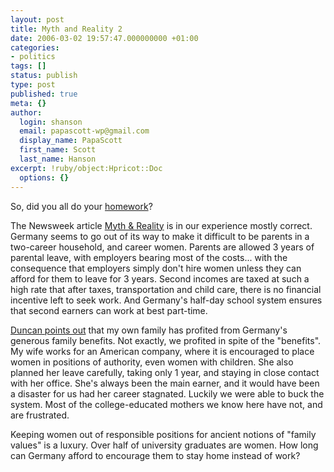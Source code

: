 ```yaml
---
layout: post
title: Myth and Reality 2
date: 2006-03-02 19:57:47.000000000 +01:00
categories:
- politics
tags: []
status: publish
type: post
published: true
meta: {}
author:
  login: shanson
  email: papascott-wp@gmail.com
  display_name: PapaScott
  first_name: Scott
  last_name: Hanson
excerpt: !ruby/object:Hpricot::Doc
  options: {}
---
```

<p>So, did you all do your <a href="http://www.papascott.de/archives/2006/02/28/myth-and-reality/" title="PapaScott &raquo; Blog Archive &raquo; Myth and Reality">homework</a>? </p>
<p>The Newsweek article <a href="http://www.msnbc.msn.com/id/11435567/site/newsweek/" title="Myth and Reality - World Business- Newsweek International Editions - MSNBC.com"> Myth &amp; Reality</a> is in our experience mostly correct. Germany seems to go out of its way to make it difficult to be parents in a two-career household, and career women. Parents are allowed 3 years of parental leave, with employers bearing most of the costs... with the consequence that employers simply don't hire women unless they can afford for them to leave for 3 years. Second incomes are taxed at such a high rate that after taxes, transportation and child care, there is no financial incentive left to seek work. And Germany's half-day school system ensures that second earners can work at best part-time. </p>
<p><a href="http://www.papascott.de/archives/2006/02/28/myth-and-reality/#comment-2421">Duncan points out</a> that my own family has profited from Germany's generous family benefits. Not exactly, we profited in spite of the "benefits". My wife works for an American company, where it is encouraged to place women in positions of authority, even women with children. She also planned her leave carefully, taking only 1 year, and staying in close contact with her office. She's always been the main earner, and it would have been a disaster for us had her career stagnated. Luckily we were able to buck the system. Most of the college-educated mothers we know here have not, and are frustrated.</p>
<p>Keeping women out of responsible positions for ancient notions of "family values" is a luxury. Over half of university graduates are women. How long can Germany afford to encourage them to stay home instead of work?</p>
